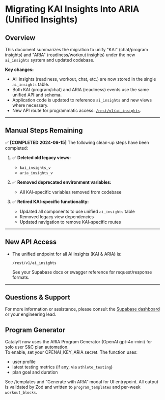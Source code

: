 # Migrating KAI Insights Into ARIA (Unified Insights)

## Overview

This document summarizes the migration to unify "KAI" (chat/program insights) and "ARIA" (readiness/workout insights) under the new `ai_insights` system and updated codebase.

**Key changes:**
- All insights (readiness, workout, chat, etc.) are now stored in the single `ai_insights` table.
- Both KAI (program/chat) and ARIA (readiness) events use the same unified API and schema.
- Application code is updated to reference `ai_insights` and new views where necessary.
- New API route for programmatic access: [`/rest/v1/ai_insights`](../rest/v1/ai_insights).

---

## Manual Steps Remaining

✅ **[COMPLETED 2024-06-15]** The following clean-up steps have been completed:

1. ✅ **Deleted old legacy views:**
   - `kai_insights_v`
   - `aria_insights_v`

2. ✅ **Removed deprecated environment variables:**
   - All KAI-specific variables removed from codebase

3. ✅ **Retired KAI-specific functionality:**
   - Updated all components to use unified `ai_insights` table
   - Removed legacy view dependencies
   - Updated navigation to remove KAI-specific routes

---

## New API Access

- The unified endpoint for all AI insights (KAI & ARIA) is:

  ```
  /rest/v1/ai_insights
  ```

  See your Supabase docs or swagger reference for request/response formats.

---

## Questions & Support

For more information or assistance, please consult the [Supabase dashboard](https://supabase.com/dashboard/project/xeugyryfvilanoiethum) or your engineering lead.

## Program Generator

Catalyft now uses the ARIA Program Generator (OpenAI gpt-4o-mini) for solo user S&C plan automation.  
To enable, set your OPENAI_KEY_ARIA secret. The function uses:  
- user profile
- latest testing metrics (if any, via `athlete_testing`)
- plan goal and duration

See /templates and “Generate with ARIA” modal for UI entrypoint. All output is validated by Zod and written to `program_templates` and per-week `workout_blocks`.
